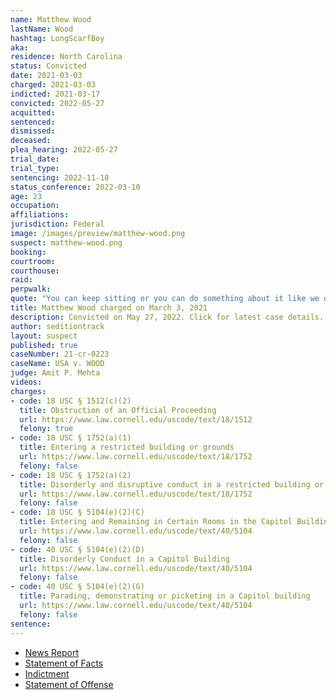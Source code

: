 ```yaml
---
name: Matthew Wood
lastName: Wood
hashtag: LongScarfBoy
aka:
residence: North Carolina
status: Convicted
date: 2021-03-03
charged: 2021-03-03
indicted: 2021-03-17
convicted: 2022-05-27
acquitted:
sentenced:
dismissed:
deceased:
plea_hearing: 2022-05-27
trial_date:
trial_type:
sentencing: 2022-11-18
status_conference: 2022-03-10
age: 23
occupation:
affiliations:
jurisdiction: Federal
image: /images/preview/matthew-wood.png
suspect: matthew-wood.png
booking:
courtroom:
courthouse:
raid:
perpwalk:
quote: "You can keep sitting or you can do something about it like we did today. Our nation has experienced necessary revolts before."
title: Matthew Wood charged on March 3, 2021
description: Convicted on May 27, 2022. Click for latest case details.
author: seditiontrack
layout: suspect
published: true
caseNumber: 21-cr-0223
caseName: USA v. WOOD
judge: Amit P. Mehta
videos:
charges:
- code: 18 USC § 1512(c)(2)
  title: Obstruction of an Official Proceeding
  url: https://www.law.cornell.edu/uscode/text/18/1512
  felony: true
- code: 18 USC § 1752(a)(1)
  title: Entering a restricted building or grounds
  url: https://www.law.cornell.edu/uscode/text/18/1752
  felony: false
- code: 18 USC § 1752(a)(2)
  title: Disorderly and disruptive conduct in a restricted building or grounds
  url: https://www.law.cornell.edu/uscode/text/18/1752
  felony: false
- code: 18 USC § 5104(e)(2)(C)
  title: Entering and Remaining in Certain Rooms in the Capitol Building
  url: https://www.law.cornell.edu/uscode/text/40/5104
  felony: false
- code: 40 USC § 5104(e)(2)(D)
  title: Disorderly Conduct in a Capitol Building
  url: https://www.law.cornell.edu/uscode/text/40/5104
  felony: false
- code: 40 USC § 5104(e)(2)(G)
  title: Parading, demonstrating or picketing in a Capitol building
  url: https://www.law.cornell.edu/uscode/text/40/5104
  felony: false
sentence:
---
```

- [News Report](https://www.charlotteobserver.com/news/politics-government/article249797823.html)
- [Statement of Facts](https://www.justice.gov/usao-dc/case-multi-defendant/file/1379546/download)
- [Indictment](https://www.justice.gov/usao-dc/case-multi-defendant/file/1379541/download)
- [Statement of Offense](https://www.justice.gov/usao-dc/case-multi-defendant/file/1509096/download)
